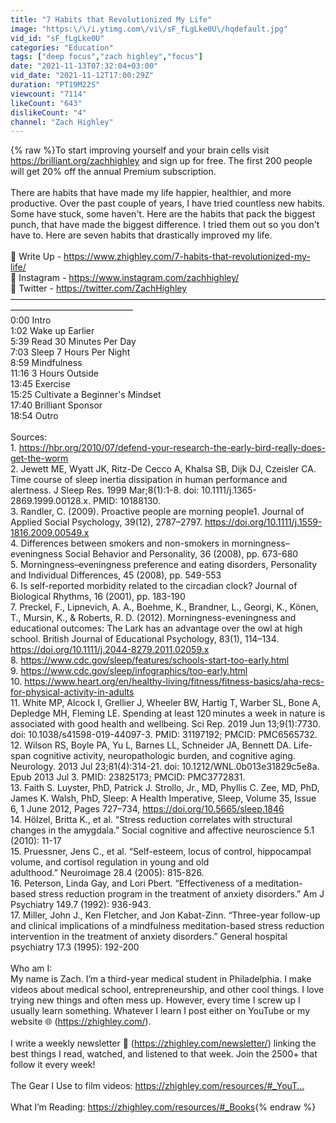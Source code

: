 ```yaml
---
title: "7 Habits that Revolutionized My Life"
image: "https:\/\/i.ytimg.com\/vi\/sF_fLgLke0U\/hqdefault.jpg"
vid_id: "sF_fLgLke0U"
categories: "Education"
tags: ["deep focus","zach highley","focus"]
date: "2021-11-13T07:32:04+03:00"
vid_date: "2021-11-12T17:00:29Z"
duration: "PT19M22S"
viewcount: "7114"
likeCount: "643"
dislikeCount: "4"
channel: "Zach Highley"
---
```

{% raw %}To start improving yourself and your brain cells visit <a rel="nofollow" target="blank" href="https://brilliant.org/zachhighley">https://brilliant.org/zachhighley</a> and sign up for free. The first 200 people will get 20% off the annual Premium subscription. <br /><br />There are habits that have made my life happier, healthier, and more productive. Over the past couple of years, I have tried countless new habits. Some have stuck, some haven't. Here are the habits that pack the biggest punch, that have made the biggest difference. I tried them out so you don't have to. Here are seven habits that drastically improved my life.<br /><br />📜 Write Up - <a rel="nofollow" target="blank" href="https://www.zhighley.com/7-habits-that-revolutionized-my-life/">https://www.zhighley.com/7-habits-that-revolutionized-my-life/</a><br />📸 Instagram - <a rel="nofollow" target="blank" href="https://www.instagram.com/zachhighley/">https://www.instagram.com/zachhighley/</a> <br />🐧 Twitter - <a rel="nofollow" target="blank" href="https://twitter.com/ZachHighley">https://twitter.com/ZachHighley</a> <br />——————————————————————————————————————————————————<br />0:00 Intro<br />1:02 Wake up Earlier<br />5:39 Read 30 Minutes Per Day<br />7:03 Sleep 7 Hours Per Night<br />8:59 Mindfulness<br />11:16 3 Hours Outside<br />13:45 Exercise<br />15:25 Cultivate a Beginner's Mindset<br />17:40 Brilliant Sponsor<br />18:54 Outro<br /><br />Sources:<br />1. <a rel="nofollow" target="blank" href="https://hbr.org/2010/07/defend-your-research-the-early-bird-really-does-get-the-worm">https://hbr.org/2010/07/defend-your-research-the-early-bird-really-does-get-the-worm</a><br />2. Jewett ME, Wyatt JK, Ritz-De Cecco A, Khalsa SB, Dijk DJ, Czeisler CA. Time course of sleep inertia dissipation in human performance and alertness. J Sleep Res. 1999 Mar;8(1):1-8. doi: 10.1111/j.1365-2869.1999.00128.x. PMID: 10188130.<br />3. Randler, C. (2009). Proactive people are morning people1. Journal of Applied Social Psychology, 39(12), 2787–2797. <a rel="nofollow" target="blank" href="https://doi.org/10.1111/j.1559-1816.2009.00549.x">https://doi.org/10.1111/j.1559-1816.2009.00549.x</a><br />4. Differences between smokers and non-smokers in morningness–eveningness Social Behavior and Personality, 36 (2008), pp. 673-680<br />5. Morningness–eveningness preference and eating disorders, Personality and Individual Differences, 45 (2008), pp. 549-553<br />6. Is self-reported morbidity related to the circadian clock? Journal of Biological Rhythms, 16 (2001), pp. 183-190<br />7. Preckel, F., Lipnevich, A. A., Boehme, K., Brandner, L., Georgi, K., Könen, T., Mursin, K., &amp; Roberts, R. D. (2012). Morningness-eveningness and educational outcomes: The Lark has an advantage over the owl at high school. British Journal of Educational Psychology, 83(1), 114–134. <a rel="nofollow" target="blank" href="https://doi.org/10.1111/j.2044-8279.2011.02059.x">https://doi.org/10.1111/j.2044-8279.2011.02059.x</a><br />8. <a rel="nofollow" target="blank" href="https://www.cdc.gov/sleep/features/schools-start-too-early.html">https://www.cdc.gov/sleep/features/schools-start-too-early.html</a><br />9. <a rel="nofollow" target="blank" href="https://www.cdc.gov/sleep/infographics/too-early.html">https://www.cdc.gov/sleep/infographics/too-early.html</a><br />10. <a rel="nofollow" target="blank" href="https://www.heart.org/en/healthy-living/fitness/fitness-basics/aha-recs-for-physical-activity-in-adults">https://www.heart.org/en/healthy-living/fitness/fitness-basics/aha-recs-for-physical-activity-in-adults</a><br />11. White MP, Alcock I, Grellier J, Wheeler BW, Hartig T, Warber SL, Bone A, Depledge MH, Fleming LE. Spending at least 120 minutes a week in nature is associated with good health and wellbeing. Sci Rep. 2019 Jun 13;9(1):7730. doi: 10.1038/s41598-019-44097-3. PMID: 31197192; PMCID: PMC6565732.<br />12. Wilson RS, Boyle PA, Yu L, Barnes LL, Schneider JA, Bennett DA. Life-span cognitive activity, neuropathologic burden, and cognitive aging. Neurology. 2013 Jul 23;81(4):314-21. doi: 10.1212/WNL.0b013e31829c5e8a. Epub 2013 Jul 3. PMID: 23825173; PMCID: PMC3772831.<br />13. Faith S. Luyster, PhD, Patrick J. Strollo, Jr., MD, Phyllis C. Zee, MD, PhD, James K. Walsh, PhD, Sleep: A Health Imperative, Sleep, Volume 35, Issue 6, 1 June 2012, Pages 727–734, <a rel="nofollow" target="blank" href="https://doi.org/10.5665/sleep.1846">https://doi.org/10.5665/sleep.1846</a><br />14. Hölzel, Britta K., et al. “Stress reduction correlates with structural changes in the amygdala.” Social cognitive and affective neuroscience 5.1 (2010): 11-17<br />15. Pruessner, Jens C., et al. “Self-esteem, locus of control, hippocampal volume, and cortisol regulation in young and old adulthood.” Neuroimage 28.4 (2005): 815-826.<br />16. Peterson, Linda Gay, and Lori Pbert. “Effectiveness of a meditation-based stress reduction program in the treatment of anxiety disorders.” Am J Psychiatry 149.7 (1992): 936-943.<br />17. Miller, John J., Ken Fletcher, and Jon Kabat-Zinn. “Three-year follow-up and clinical implications of a mindfulness meditation-based stress reduction intervention in the treatment of anxiety disorders.” General hospital psychiatry 17.3 (1995): 192-200<br /><br />Who am I:<br />My name is Zach. I’m a third-year medical student in Philadelphia. I make videos about medical school, entrepreneurship, and other cool things. I love trying new things and often mess up. However, every time I screw up I usually learn something. Whatever I learn I post either on YouTube or my website 🌐  (<a rel="nofollow" target="blank" href="https://zhighley.com/).">https://zhighley.com/).</a><br /><br />I write a weekly newsletter 💌 (<a rel="nofollow" target="blank" href="https://zhighley.com/newsletter/)">https://zhighley.com/newsletter/)</a> linking the best things I read, watched, and listened to that week. Join the 2500+ that follow it every week!<br /><br />The Gear I Use to film videos: <a rel="nofollow" target="blank" href="https://zhighley.com/resources/#_YouT…">https://zhighley.com/resources/#_YouT…</a> <br /><br />What I’m Reading: <a rel="nofollow" target="blank" href="https://zhighley.com/resources/#_Books">https://zhighley.com/resources/#_Books</a>{% endraw %}
